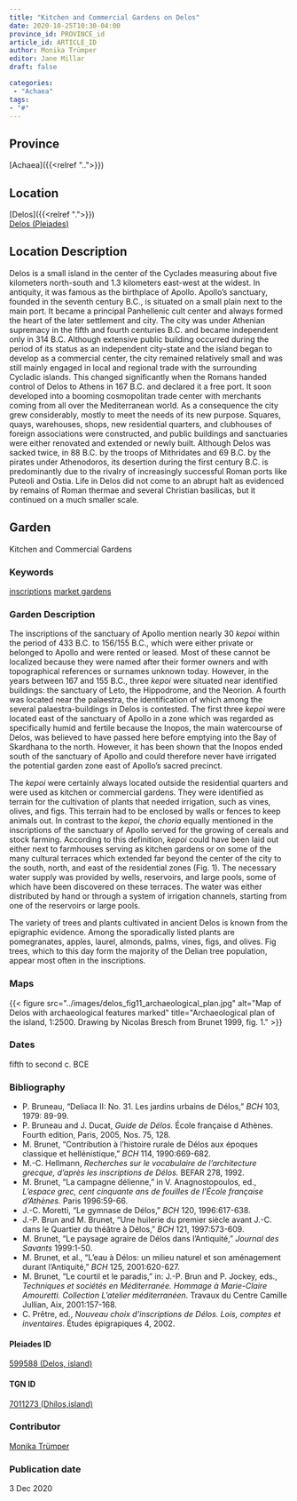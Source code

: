 ```yaml
---
title: "Kitchen and Commercial Gardens on Delos"
date: 2020-10-25T10:30-04:00
province_id: PROVINCE_id
article_id: ARTICLE_ID
author: Monika Trümper
editor: Jane Millar
draft: false

categories:
 - "Achaea"
tags:
- "#"
---
```


## Province

<!-- cats pajamas -->

[Achaea]({{<relref "..">}})

## Location
[Delos]({{<relref ".">}}) \
[Delos (Pleiades)](https://pleiades.stoa.org/places/599588)

## Location Description
Delos is a small island in the center of the Cyclades measuring about five kilometers north-south and 1.3 kilometers east-west at the widest.  In antiquity, it was famous as the birthplace of Apollo. Apollo’s sanctuary, founded in the seventh century B.C., is situated on a small plain next to the main port. It became a principal Panhellenic cult center and always formed the heart of the later settlement and city. The city was under Athenian supremacy in the fifth and fourth centuries B.C. and became independent only in 314 B.C. Although extensive public building occurred during the period of its status as an independent city-state and the island began to develop as a commercial center, the city remained relatively small and was still mainly engaged in local and regional trade with the surrounding Cycladic islands. This changed significantly when the Romans handed control of Delos to Athens in 167 B.C. and declared it a free port. It soon developed into a booming cosmopolitan trade center with merchants coming from all over the Mediterranean world. As a consequence the city grew considerably, mostly to meet the needs of its new purpose. Squares, quays, warehouses, shops, new residential quarters, and clubhouses of foreign associations were constructed, and public buildings and sanctuaries were either renovated and extended or newly built. Although Delos was sacked twice, in 88 B.C. by the troops of Mithridates and 69 B.C. by the pirates under Athenodoros, its desertion during the first century B.C. is predominantly due to the rivalry of increasingly successful Roman ports like Puteoli and Ostia. Life in Delos did not come to an abrupt halt as evidenced by remains of Roman thermae and several Christian basilicas, but it continued on a much smaller scale.

## Garden
Kitchen and Commercial Gardens

### Keywords
[inscriptions](http://vocab.getty.edu/page/aat/300028702)
[market gardens](http://vocab.getty.edu/page/aat/300008111)

### Garden Description
The inscriptions of the sanctuary of Apollo mention nearly 30 *kepoi* within the period of 433 B.C. to 156/155 B.C., which were either private or belonged to Apollo and were rented or leased. Most of these cannot be localized because they were named after their former owners and with topographical references or surnames unknown today. However, in the years between 167 and 155 B.C., three *kepoi* were situated near identified buildings: the sanctuary of Leto, the Hippodrome, and the Neorion. A fourth was located near the palaestra, the identification of which among the several palaestra-buildings in Delos is contested. The first three *kepoi* were located east of the sanctuary of Apollo in a zone which was regarded as specifically humid and fertile because the Inopos, the main watercourse of Delos, was believed to have passed here before emptying into the Bay of Skardhana to the north. However, it has been shown that the Inopos ended south of the sanctuary of Apollo and could therefore never have irrigated the potential garden zone east of Apollo’s sacred precinct.

The *kepoi* were certainly always located outside the residential quarters and were used as kitchen or commercial gardens. They were identified as terrain for the cultivation of plants that needed irrigation, such as vines, olives, and figs. This terrain had to be enclosed by walls or fences to keep animals out. In contrast to the *kepoi*, the *choria* equally mentioned in the inscriptions of the sanctuary of Apollo served for the growing of cereals and stock farming. According to this definition, *kepoi* could have been laid out either next to farmhouses serving as kitchen gardens or on some of the many cultural terraces which extended far beyond the center of the city to the south, north, and east of the residential zones (Fig. 1). The necessary water supply was provided by wells, reservoirs, and large pools, some of which have been discovered on these terraces. The water was either distributed by hand or through a system of irrigation channels, starting from one of the reservoirs or large pools.

The variety of trees and plants cultivated in ancient Delos is known from the epigraphic evidence. Among the sporadically listed plants are pomegranates, apples, laurel, almonds, palms, vines, figs, and olives. Fig trees, which to this day form the majority of the Delian tree population, appear most often in the inscriptions.

### Maps
{{< figure src="../images/delos_fig11_archaeological_plan.jpg" alt="Map of Delos with archaeological features marked" title="Archaeological plan of the island, 1:2500. Drawing by Nicolas Bresch from Brunet 1999, fig. 1." >}}

<!--
### Plans


### Images
-->

### Dates
fifth to second c. BCE

### Bibliography
- P. Bruneau, “Deliaca II: No. 31. Les jardins urbains de Délos,” *BCH* 103, 1979: 89-99.
- P. Bruneau and J. Ducat, *Guide de Délos.* École française d Athènes. Fourth edition, Paris, 2005, Nos. 75, 128.
- M. Brunet, “Contribution à l’histoire rurale de Délos aux époques classique et hellénistique,” *BCH* 114, 1990:669-682.
- M.-C. Hellmann, *Recherches sur le vocabulaire de l’architecture grecque, d’après les inscriptions de Délos.* BEFAR 278, 1992.
- M. Brunet, “La campagne délienne,” in V. Anagnostopoulos, ed., *L’espace grec, cent cinquante ans de fouilles de l’École française d’Athènes.* Paris 1996:59-66.
- J.-C. Moretti, “Le gymnase de Délos," *BCH* 120, 1996:617-638.
- J.-P. Brun and M. Brunet, “Une huilerie du premier siècle avant J.-C. dans le Quartier du théâtre à Délos,” *BCH* 121, 1997:573-609.
- M. Brunet, “Le paysage agraire de Délos dans l’Antiquité,” *Journal des Savants* 1999:1-50.
- M. Brunet, et al., “L’eau à Délos: un milieu naturel et son aménagement durant l’Antiquité,” *BCH* 125, 2001:620-627.
- M. Brunet, “Le courtil et le paradis,” in: J.-P. Brun and P. Jockey, eds., *Techniques et sociétés en Méditerranée. Hommage à Marie-Claire Amouretti. Collection L’atelier méditerranéen.* Travaux du Centre Camille Jullian, Aix, 2001:157-168.
- C. Prêtre, ed., *Nouveau choix d'inscriptions de Délos. Lois, comptes et inventaires.* Études épigrapiques 4, 2002.


<!--#### Periodo ID-->

<!-- [PERIODO_ID](https://pleiades.stoa.org/places/PLEIADES_ID) -->

#### Pleiades ID
[599588 (Delos, island)](https://pleiades.stoa.org/places/599588)

#### TGN ID
[7011273 (Dhílos,island)](http://vocab.getty.edu/page/tgn/7011273)

### Contributor
[Monika Trümper](#)

### Publication date
3 Dec 2020  

<!--### Related articles-->

<!-- Links to other related articles. Leave blank for now -->
